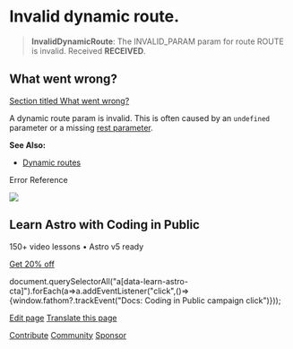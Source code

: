 Invalid dynamic route.
======================

> **InvalidDynamicRoute**: The INVALID\_PARAM param for route ROUTE is invalid. Received **RECEIVED**.

What went wrong?
----------------

[Section titled What went wrong?](#what-went-wrong)

A dynamic route param is invalid. This is often caused by an `undefined` parameter or a missing [rest parameter](/en/guides/routing/#rest-parameters).

**See Also:**

*   [Dynamic routes](/en/guides/routing/#dynamic-routes)

Error Reference

![](/_astro/CodingInPublic.DpaYu7Qd_5sx41.webp)

Learn Astro with **Coding in Public**
-------------------------------------

150+ video lessons • Astro v5 ready

[Get 20% off](https://learnastro.dev?code=ASTRO_PROMO)

document.querySelectorAll("a\[data-learn-astro-cta\]").forEach(a=>a.addEventListener("click",()=>{window.fathom?.trackEvent("Docs: Coding in Public campaign click")}));

[Edit page](https://github.com/withastro/astro/blob/main/packages/astro/src/core/errors/errors-data.ts) [Translate this page](https://contribute.docs.astro.build/guides/i18n/)

[Contribute](/en/contribute/) [Community](https://astro.build/chat) [Sponsor](https://opencollective.com/astrodotbuild)